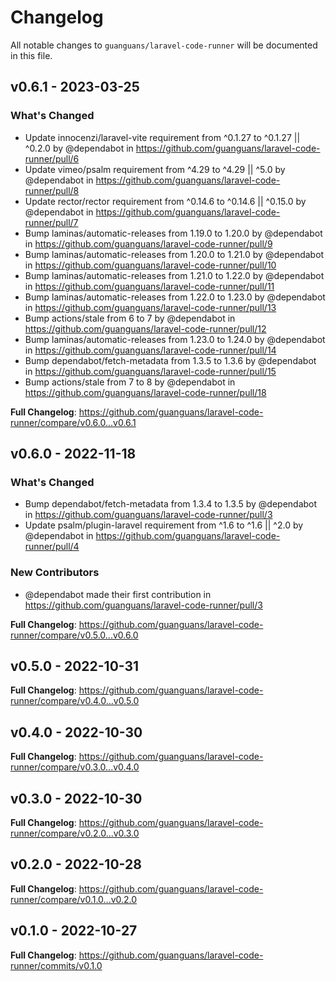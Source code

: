 # Changelog

All notable changes to `guanguans/laravel-code-runner` will be documented in this file.

## v0.6.1 - 2023-03-25

### What's Changed

- Update innocenzi/laravel-vite requirement from ^0.1.27 to ^0.1.27 || ^0.2.0 by @dependabot in https://github.com/guanguans/laravel-code-runner/pull/6
- Update vimeo/psalm requirement from ^4.29 to ^4.29 || ^5.0 by @dependabot in https://github.com/guanguans/laravel-code-runner/pull/8
- Update rector/rector requirement from ^0.14.6 to ^0.14.6 || ^0.15.0 by @dependabot in https://github.com/guanguans/laravel-code-runner/pull/7
- Bump laminas/automatic-releases from 1.19.0 to 1.20.0 by @dependabot in https://github.com/guanguans/laravel-code-runner/pull/9
- Bump laminas/automatic-releases from 1.20.0 to 1.21.0 by @dependabot in https://github.com/guanguans/laravel-code-runner/pull/10
- Bump laminas/automatic-releases from 1.21.0 to 1.22.0 by @dependabot in https://github.com/guanguans/laravel-code-runner/pull/11
- Bump laminas/automatic-releases from 1.22.0 to 1.23.0 by @dependabot in https://github.com/guanguans/laravel-code-runner/pull/13
- Bump actions/stale from 6 to 7 by @dependabot in https://github.com/guanguans/laravel-code-runner/pull/12
- Bump laminas/automatic-releases from 1.23.0 to 1.24.0 by @dependabot in https://github.com/guanguans/laravel-code-runner/pull/14
- Bump dependabot/fetch-metadata from 1.3.5 to 1.3.6 by @dependabot in https://github.com/guanguans/laravel-code-runner/pull/15
- Bump actions/stale from 7 to 8 by @dependabot in https://github.com/guanguans/laravel-code-runner/pull/18

**Full Changelog**: https://github.com/guanguans/laravel-code-runner/compare/v0.6.0...v0.6.1

## v0.6.0 - 2022-11-18

### What's Changed

- Bump dependabot/fetch-metadata from 1.3.4 to 1.3.5 by @dependabot in https://github.com/guanguans/laravel-code-runner/pull/3
- Update psalm/plugin-laravel requirement from ^1.6 to ^1.6 || ^2.0 by @dependabot in https://github.com/guanguans/laravel-code-runner/pull/4

### New Contributors

- @dependabot made their first contribution in https://github.com/guanguans/laravel-code-runner/pull/3

**Full Changelog**: https://github.com/guanguans/laravel-code-runner/compare/v0.5.0...v0.6.0

## v0.5.0 - 2022-10-31

**Full Changelog**: https://github.com/guanguans/laravel-code-runner/compare/v0.4.0...v0.5.0

## v0.4.0 - 2022-10-30

**Full Changelog**: https://github.com/guanguans/laravel-code-runner/compare/v0.3.0...v0.4.0

## v0.3.0 - 2022-10-30

**Full Changelog**: https://github.com/guanguans/laravel-code-runner/compare/v0.2.0...v0.3.0

## v0.2.0 - 2022-10-28

**Full Changelog**: https://github.com/guanguans/laravel-code-runner/compare/v0.1.0...v0.2.0

## v0.1.0 - 2022-10-27

**Full Changelog**: https://github.com/guanguans/laravel-code-runner/commits/v0.1.0
